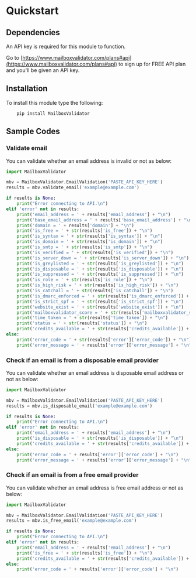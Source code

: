 # Quickstart

## Dependencies

An API key is required for this module to function.

Go to [https://www.mailboxvalidator.com/plans#api](https://www.mailboxvalidator.com/plans#api) to sign up for FREE API plan and you'll be given an API key.

## Installation

To install this module type the following:

```
    pip install MailboxValidator
```

## Sample Codes

### Validate email

You can validate whether an email address is invalid or not as below:

```python
import MailboxValidator

mbv = MailboxValidator.EmailValidation('PASTE_API_KEY_HERE')
results = mbv.validate_email('example@example.com')

if results is None:
    print("Error connecting to API.\n")
elif 'error' not in results:
    print('email_address = ' + results['email_address'] + "\n")
    print('base_email_address = ' + results['base_email_address'] + "\n")
    print('domain = ' + results['domain'] + "\n")
    print('is_free = ' + str(results['is_free']) + "\n")
    print('is_syntax = ' + str(results['is_syntax']) + "\n")
    print('is_domain = ' + str(results['is_domain']) + "\n")
    print('is_smtp = ' + str(results['is_smtp']) + "\n")
    print('is_verified = ' + str(results['is_verified']) + "\n")
    print('is_server_down = ' + str(results['is_server_down']) + "\n")
    print('is_greylisted = ' + str(results['is_greylisted']) + "\n")
    print('is_disposable = ' + str(results['is_disposable']) + "\n")
    print('is_suppressed = ' + str(results['is_suppressed']) + "\n")
    print('is_role = ' + str(results['is_role']) + "\n")
    print('is_high_risk = ' + str(results['is_high_risk']) + "\n")
    print('is_catchall = ' + str(results['is_catchall']) + "\n")
    print('is_dmarc_enforced = ' + str(results['is_dmarc_enforced']) + "\n")
    print('is_strict_spf = ' + str(results['is_strict_spf']) + "\n")
    print('website_exist = ' + str(results['website_exist']) + "\n")
    print('mailboxvalidator_score = ' + str(results['mailboxvalidator_score']) + "\n")
    print('time_taken = ' + str(results['time_taken']) + "\n")
    print('status = ' + str(results['status']) + "\n")
    print('credits_available = ' + str(results['credits_available']) + "\n")
else:
    print('error_code = ' + str(results['error']['error_code']) + "\n")
    print('error_message = ' + results['error']['error_message'] + "\n")
```

### Check if an email is from a disposable email provider

You can validate whether an email address is disposable email address or not as below:

```python
import MailboxValidator

mbv = MailboxValidator.EmailValidation('PASTE_API_KEY_HERE')
results = mbv.is_disposable_email('example@example.com')

if results is None:
    print("Error connecting to API.\n")
elif 'error' not in results:
    print('email_address = ' + results['email_address'] + "\n")
    print('is_disposable = ' + str(results['is_disposable']) + "\n")
    print('credits_available = ' + str(results['credits_available']) + "\n")
else:
    print('error_code = ' + results['error']['error_code'] + "\n")
    print('error_message = ' + results['error']['error_message'] + "\n")
```

### Check if an email is from a free email provider

You can validate whether an email address is free email address or not as below:

```python
import MailboxValidator

mbv = MailboxValidator.EmailValidation('PASTE_API_KEY_HERE')
results = mbv.is_free_email('example@example.com')

if results is None:
    print("Error connecting to API.\n")
elif 'error' not in results:
    print('email_address = ' + results['email_address'] + "\n")
    print('is_free = ' + str(results['is_free']) + "\n")
    print('credits_available = ' + str(results['credits_available']) + "\n")
else:
    print('error_code = ' + results['error']['error_code'] + "\n")
```
